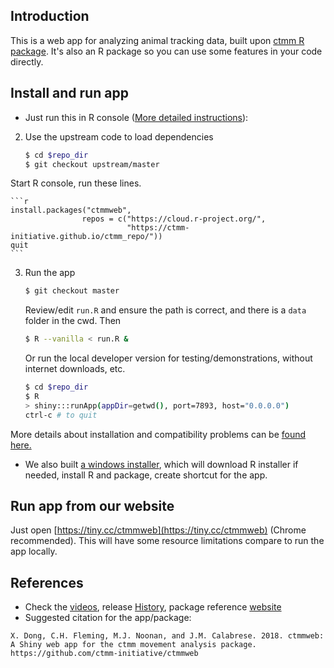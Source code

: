 ## Introduction

This is a web app for analyzing animal tracking data, built upon [ctmm R package](https://github.com/ctmm-initiative/ctmm). It's also an R package so you can use some features in your code directly.

## Install and run app

- Just run this in R console ([More detailed instructions](https://ctmm-initiative.github.io/ctmmwebdoc/articles/installation.html)):

2. Use the upstream code to load dependencies

    ```bash
    $ cd $repo_dir
    $ git checkout upstream/master
    ```

  Start R console, run these lines.

    ```r
    install.packages("ctmmweb", 
                    repos = c("https://cloud.r-project.org/",
                              "https://ctmm-initiative.github.io/ctmm_repo/"))
    quit
    ```

3. Run the app
    ```bash
    $ git checkout master
    ```
   Review/edit `run.R` and ensure the path is correct, and there is a `data` folder in the cwd.  Then

    ```bash
    $ R --vanilla < run.R &
    ```

   Or run the local developer version for testing/demonstrations, without internet downloads, etc.

    ```bash
    $ cd $repo_dir
    $ R
    > shiny:::runApp(appDir=getwd(), port=7893, host="0.0.0.0")
    ctrl-c # to quit
    ```

  More details about installation and compatibility problems can be [found here.](https://ctmm-initiative.github.io/ctmmwebdoc/articles/installation.html)

- We also built [a windows installer](https://github.com/ctmm-initiative/ctmmweb/releases/download/v0.2.6b/ctmmwebsetup_beta.exe), which will download R installer if needed, install R and package, create shortcut for the app.


## Run app from our website

Just open [https://tiny.cc/ctmmweb](https://tiny.cc/ctmmweb) (Chrome recommended). This will have some resource limitations compare to run the app locally.

## References

- Check the [videos](https://ctmm-initiative.github.io/ctmmwebdoc/articles/demo.html), release [History](https://ctmm-initiative.github.io/ctmmwebdoc/news/index.html), package reference [website](https://ctmm-initiative.github.io/ctmmwebdoc)
- Suggested citation for the app/package:

```
X. Dong, C.H. Fleming, M.J. Noonan, and J.M. Calabrese. 2018. ctmmweb: A Shiny web app for the ctmm movement analysis package.
https://github.com/ctmm-initiative/ctmmweb
```
